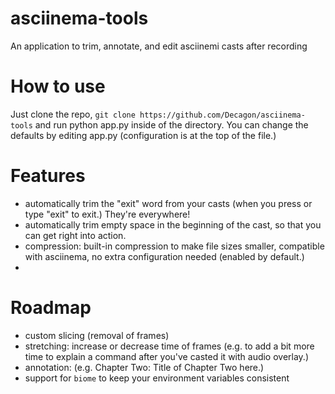 # asciinema-tools
An application to trim, annotate, and edit asciinemi casts after recording

# How to use
Just clone the repo, `git clone https://github.com/Decagon/asciinema-tools` and run python app.py inside of the directory. You can change the defaults by editing app.py (configuration is at the top of the file.)

# Features
- automatically trim the "exit" word from your casts (when you press <Ctrl-D> or type "exit" to exit.) They're everywhere!
- automatically trim empty space in the beginning of the cast, so that you can get right into action.
- compression: built-in compression to make file sizes smaller, compatible with asciinema, no extra configuration needed (enabled by default.)
- 
# Roadmap
- custom slicing (removal of frames)
- stretching: increase or decrease time of frames (e.g. to add a bit more time to explain a command after you've casted it with audio overlay.)
- annotation: (e.g. Chapter Two: Title of Chapter Two here.)
- support for `biome` to keep your environment variables consistent
